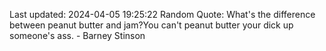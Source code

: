 Last updated: 2024-04-05 19:25:22
Random Quote: What's the difference between peanut butter and jam?You can't peanut butter your dick up someone's ass. - Barney Stinson